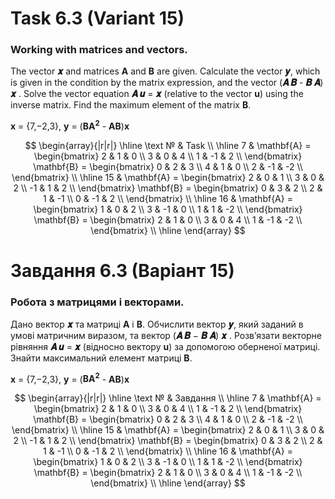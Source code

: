 # Task 6.3 (Variant 15)
### Working with matrices and vectors.
The vector **𝒙** and matrices **A** and **B** are given. Calculate the vector **𝒚**, 
which is given in the condition by the matrix expression, and the vector 
(**𝑨 𝑩** - **𝑩 𝑨**) **𝒙** . Solve the vector equation **𝑨 𝒖** = **𝒙** 
(relative to the vector **u**) using the inverse matrix. Find the maximum 
element of the matrix **B**.

**x** = {7,−2,3}, **y** = (**BA<sup>2</sup>** - **AB**)**x**

$$
\begin{array}{|r|r|}
\hline
\text № & Task \\
\hline
7 & 
 \mathbf{A} =
\begin{bmatrix}
  2 & 1 & 0 \\
  3 & 0 & 4 \\
  1 & -1 & 2 \\
\end{bmatrix}
\mathbf{B} =
\begin{bmatrix}
  0 & 2 & 3 \\
  4 & 1 & 0 \\
  2 & -1 & -2 \\
\end{bmatrix}
\\
\hline
 15 & 
\mathbf{A} =
\begin{bmatrix}
  2 & 0 & 1 \\
  3 & 0 & 2 \\
  -1 & 1 & 2 \\
\end{bmatrix}
\mathbf{B} =
\begin{bmatrix}
  0 & 3 & 2 \\
  2 & 1 & -1 \\
  0 & -1 & 2 \\
\end{bmatrix}
\\
\hline
16 & 
 \mathbf{A} =
\begin{bmatrix}
  1 & 0 & 2 \\
  3 & -1 & 0 \\
  1 & 1 & -2 \\
\end{bmatrix}
\mathbf{B} =
\begin{bmatrix}
  2 & 1 & 0 \\
  3 & 0 & 4 \\
  1 & -1 & -2 \\
\end{bmatrix}
\\
\hline
\end{array}
$$

# Завдання 6.3 (Варіант 15) 
### Робота з матрицями і векторами.
Дано вектор **𝒙** та матриці **A** і **B**. Обчислити вектор **𝒚**, який заданий в умові
матричним виразом, та вектор (**𝑨 𝑩** − **𝑩 𝑨**) **𝒙** . Розв’язати векторне рівняння 
**𝑨 𝒖** = **𝒙** (відносно вектору **u**) за допомогою оберненої матриці. Знайти 
максимальний елемент матриці **В**.

**x** = {7,−2,3}, **y** = (**BA<sup>2</sup>** - **AB**)**x**

$$
\begin{array}{|r|r|}
\hline
\text № & Завдання \\
\hline
7 & 
 \mathbf{A} =
\begin{bmatrix}
  2 & 1 & 0 \\
  3 & 0 & 4 \\
  1 & -1 & 2 \\
\end{bmatrix}
\mathbf{B} =
\begin{bmatrix}
  0 & 2 & 3 \\
  4 & 1 & 0 \\
  2 & -1 & -2 \\
\end{bmatrix}
\\
\hline
 15 & 
\mathbf{A} =
\begin{bmatrix}
  2 & 0 & 1 \\
  3 & 0 & 2 \\
  -1 & 1 & 2 \\
\end{bmatrix}
\mathbf{B} =
\begin{bmatrix}
  0 & 3 & 2 \\
  2 & 1 & -1 \\
  0 & -1 & 2 \\
\end{bmatrix}
\\
\hline
16 & 
 \mathbf{A} =
\begin{bmatrix}
  1 & 0 & 2 \\
  3 & -1 & 0 \\
  1 & 1 & -2 \\
\end{bmatrix}
\mathbf{B} =
\begin{bmatrix}
  2 & 1 & 0 \\
  3 & 0 & 4 \\
  1 & -1 & -2 \\
\end{bmatrix}
\\
\hline
\end{array}
$$
